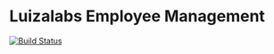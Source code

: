 Luizalabs Employee Management
=============================


[![Build Status](https://travis-ci.org/Charliiee/luizalabs-employee-management.svg?branch=master)](https://travis-ci.org/Charliiee/luizalabs-employee-management)
